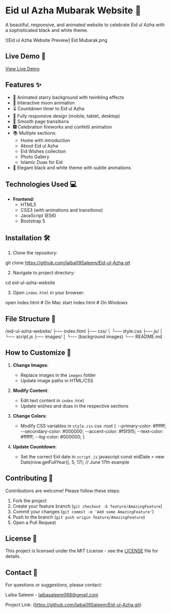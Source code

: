 # Eid ul Azha Mubarak Website 🌙

A beautiful, responsive, and animated website to celebrate Eid ul Azha with a sophisticated black and white theme.

![Eid ul Azha Website Preview] Eid Mubarak.png

## Live Demo 🔗

[View Live Demo](https://laiba09saleem.github.io/Eid-ul-Azha/)


## Features ✨

- 🌌 Animated starry background with twinkling effects
- 🌙 Interactive moon animation
- ⏳ Countdown timer to Eid ul Azha
- 📱 Fully responsive design (mobile, tablet, desktop)
- 💫 Smooth page transitions
- 🎆 Celebration fireworks and confetti animation
- 📚 Multiple sections:
  - Home with introduction
  - About Eid ul Azha
  - Eid Wishes collection
  - Photo Gallery
  - Islamic Duas for Eid
- 🎨 Elegant black and white theme with subtle animations

## Technologies Used 💻

- **Frontend:**
  - HTML5
  - CSS3 (with animations and transitions)
  - JavaScript (ES6)
  - Bootstrap 5

## Installation 🛠️

1. Clone the repository:

git clone https://github.com/laiba09Saleem/Eid-ul-Azha.git


2. Navigate to project directory:

cd eid-ul-azha-website


3. Open `index.html` in your browser:

open index.html  # On Mac
start index.html # On Windows


## File Structure 📂


/eid-ul-azha-website/
├── index.html
├── css/
│   └── style.css
├── js/
│   └── script.js
├── images/
│   └── (background images)
└── README.md


## How to Customize 🎨

1. **Change Images**:
   - Replace images in the `images` folder
   - Update image paths in HTML/CSS

2. **Modify Content**:
   - Edit text content in `index.html`
   - Update wishes and duas in the respective sections

3. **Change Colors**:
   - Modify CSS variables in `style.css`
  css
   :root {
       --primary-color: #ffffff;
       --secondary-color: #000000;
       --accent-color: #f5f5f5;
       --text-color: #ffffff;
       --bg-color: #000000;
   }

4. **Update Countdown**:
   - Set the correct Eid date in `script.js`
  javascript
   const eidDate = new Date(now.getFullYear(), 5, 17); // June 17th example
  

## Contributing 🤝

Contributions are welcome! Please follow these steps:

1. Fork the project
2. Create your feature branch (`git checkout -b feature/AmazingFeature`)
3. Commit your changes (`git commit -m 'Add some AmazingFeature'`)
4. Push to the branch (`git push origin feature/AmazingFeature`)
5. Open a Pull Request

## License 📜

This project is licensed under the MIT License - see the [LICENSE](LICENSE) file for details.

## Contact 📧

For questions or suggestions, please contact:

Laiba Saleem - laibasaleem068@gmail.com

Project Link: (https://github.com/laiba09Saleem/Eid-ul-Azha.git)
